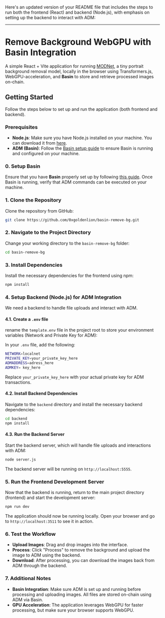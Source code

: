 Here's an updated version of your README file that includes the steps to run both the frontend (React) and backend (Node.js), with emphasis on setting up the backend to interact with ADM:

---

# Remove Background WebGPU with Basin Integration

A simple React + Vite application for running [MODNet](https://huggingface.co/Xenova/modnet), a tiny portrait background removal model, locally in the browser using Transformers.js, WebGPU-acceleration, and **Basin** to store and retrieve processed images on-chain.

## Getting Started

Follow the steps below to set up and run the application (both frontend and backend).

### Prerequisites

- **Node.js**: Make sure you have Node.js installed on your machine. You can download it from [here](https://nodejs.org/).
- **ADM (Basin)**: Follow the [Basin setup guide](https://textile.notion.site/ETHOnline-Basin-setup-408977b6a8c246a3b3feb1e1766a7e88) to ensure Basin is running and configured on your machine.

### 0. Setup Basin

Ensure that you have **Basin** properly set up by following [this guide](https://textile.notion.site/ETHOnline-Basin-setup-408977b6a8c246a3b3feb1e1766a7e88). Once Basin is running, verify that ADM commands can be executed on your machine.

### 1. Clone the Repository

Clone the repository from GitHub:

```sh
git clone https://github.com/0xgoldenlion/basin-remove-bg.git
```

### 2. Navigate to the Project Directory

Change your working directory to the `basin-remove-bg` folder:

```sh
cd basin-remove-bg
```

### 3. Install Dependencies

Install the necessary dependencies for the frontend using npm:

```sh
npm install
```

### 4. Setup Backend (Node.js) for ADM Integration

We need a backend to handle file uploads and interact with ADM.

#### 4.1. Create a `.env` file

rename the  `template.env` file in the project root to store your environment variables (Network and Private Key for ADM):

In your `.env` file, add the following:

```sh
NETWORK=localnet
PRIVATE_KEY=your_private_key_here
ADMADDRESS=adress_here 
ADMKEY= key_here 
```

Replace `your_private_key_here` with your actual private key for ADM transactions.

#### 4.2. Install Backend Dependencies

Navigate to the `backend` directory and install the necessary backend dependencies:

```sh
cd backend
npm install
```

#### 4.3. Run the Backend Server

Start the backend server, which will handle file uploads and interactions with ADM:

```sh
node server.js
```

The backend server will be running on `http://localhost:5555`.

### 5. Run the Frontend Development Server

Now that the backend is running, return to the main project directory (frontend) and start the development server:

```sh
npm run dev
```

The application should now be running locally. Open your browser and go to `http://localhost:3511` to see it in action.

### 6. Test the Workflow

- **Upload Images**: Drag and drop images into the interface.
- **Process**: Click "Process" to remove the background and upload the image to ADM using the backend.
- **Download**: After processing, you can download the images back from ADM through the backend.

### 7. Additional Notes

- **Basin Integration**: Make sure ADM is set up and running before processing and uploading images. All files are stored on-chain using ADM via Basin.
- **GPU Acceleration**: The application leverages WebGPU for faster processing, but make sure your browser supports WebGPU.

